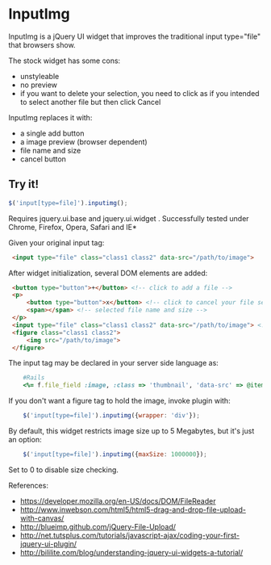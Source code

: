 # InputImg

InputImg is a jQuery UI widget that improves the traditional input type="file" that browsers show.

The stock widget has some cons:

* unstyleable
* no preview
* if you want to delete your selection, you need to click as if you intended to select another file but then click Cancel

InputImg replaces it with:

* a single add button
* a image preview (browser dependent)
* file name and size
* cancel button

## Try it!

```javascript
$('input[type=file]').inputimg();
```

Requires jquery.ui.base and jquery.ui.widget . Successfully tested under Chrome, Firefox, Opera, Safari and IE*

Given your original input tag:

```html
 <input type="file" class="class1 class2" data-src="/path/to/image">
```

After widget initialization, several DOM elements are added:

```html
 <button type="button">+</button> <!-- click to add a file -->
 <p>
     <button type="button">x</button> <!-- click to cancel your file selection -->
     <span></span> <!-- selected file name and size -->
 </p>
 <input type="file" class="class1 class2" data-src="/path/to/image"> <!-- the original input, now hidden -->
 <figure class="class1 class2">
     <img src="/path/to/image">
 </figure>
```

The input tag may be declared in your server side language as:

```ruby
    #Rails
    <%= f.file_field :image, :class => 'thumbnail', 'data-src' => @item.image %>
```

If you don't want a figure tag to hold the image, invoke plugin with:

```javascript
    $('input[type=file]').inputimg({wrapper: 'div'});
```

By default, this widget restricts image size up to 5 Megabytes, but it's just an option:

```javascript
    $('input[type=file]').inputimg({maxSize: 1000000});
```
Set to 0 to disable size checking.

References:

* https://developer.mozilla.org/en-US/docs/DOM/FileReader
* http://www.inwebson.com/html5/html5-drag-and-drop-file-upload-with-canvas/
* http://blueimp.github.com/jQuery-File-Upload/
* http://net.tutsplus.com/tutorials/javascript-ajax/coding-your-first-jquery-ui-plugin/
* http://bililite.com/blog/understanding-jquery-ui-widgets-a-tutorial/

